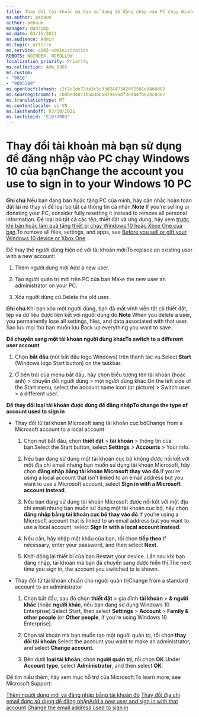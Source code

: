 ```yaml
---
title: Thay đổi tài khoản mà bạn sử dụng để đăng nhập vào PC chạy Windows 10 của bạn
ms.author: pebaum
author: pebaum
manager: dansimp
ms.date: 03/16/2021
ms.audience: Admin
ms.topic: article
ms.service: o365-administration
ROBOTS: NOINDEX, NOFOLLOW
localization_priority: Priority
ms.collection: Adm_O365
ms.custom:
- "9816"
- "9005388"
ms.openlocfilehash: c2f2c1de72db3c5c33d24473420f2581d8466d83
ms.sourcegitcommit: c08bed4071baa3bb5879496df3ed44fb828c8367
ms.translationtype: MT
ms.contentlocale: vi-VN
ms.lasthandoff: 03/19/2021
ms.locfileid: "51037003"
---
```

# <a name="change-the-account-you-use-to-sign-in-to-your-windows-10-pc"></a><span data-ttu-id="6c482-102">Thay đổi tài khoản mà bạn sử dụng để đăng nhập vào PC chạy Windows 10 của bạn</span><span class="sxs-lookup"><span data-stu-id="6c482-102">Change the account you use to sign in to your Windows 10 PC</span></span>

<span data-ttu-id="6c482-103">**Ghi chú** Nếu bạn đang bán hoặc tặng PC của mình, hãy cân nhắc hoàn toàn đặt lại nó thay vì để loại bỏ tất cả thông tin cá nhân.</span><span class="sxs-lookup"><span data-stu-id="6c482-103">**Note** If you're selling or donating your PC, consider fully resetting it instead to remove all personal information.</span></span> <span data-ttu-id="6c482-104">Để loại bỏ tất cả các tệp, thiết đặt và ứng dụng, hãy xem [trước khi bán hoặc làm quà tặng thiết bị chạy Windows 10 hoặc Xbox One của bạn](https://support.microsoft.com/help/10547/microsoft-account-selling-gifting-windows-10-device-xbox-one).</span><span class="sxs-lookup"><span data-stu-id="6c482-104">To remove all files, settings, and apps, see [Before you sell or gift your Windows 10 device or Xbox One](https://support.microsoft.com/help/10547/microsoft-account-selling-gifting-windows-10-device-xbox-one).</span></span>

<span data-ttu-id="6c482-105">Để thay thế người dùng hiện có với tài khoản mới:</span><span class="sxs-lookup"><span data-stu-id="6c482-105">To replace an existing user with a new account:</span></span>

1. <span data-ttu-id="6c482-106">Thêm người dùng mới.</span><span class="sxs-lookup"><span data-stu-id="6c482-106">Add a new user.</span></span>

1. <span data-ttu-id="6c482-107">Tạo người quản trị mới trên PC của bạn.</span><span class="sxs-lookup"><span data-stu-id="6c482-107">Make the new user an administrator on your PC.</span></span>

1. <span data-ttu-id="6c482-108">Xóa người dùng cũ.</span><span class="sxs-lookup"><span data-stu-id="6c482-108">Delete the old user.</span></span>

<span data-ttu-id="6c482-109">**Ghi chú** Khi bạn xóa một người dùng, bạn đã mất vĩnh viễn tất cả thiết đặt, tệp và dữ liệu được liên kết với người dùng đó.</span><span class="sxs-lookup"><span data-stu-id="6c482-109">**Note** When you delete a user, you permanently lose all settings, files, and data associated with that user.</span></span> <span data-ttu-id="6c482-110">Sao lưu mọi thứ bạn muốn lưu.</span><span class="sxs-lookup"><span data-stu-id="6c482-110">Back up everything you want to save.</span></span>

<span data-ttu-id="6c482-111">**Để chuyển sang một tài khoản người dùng khác**</span><span class="sxs-lookup"><span data-stu-id="6c482-111">**To switch to a different user account**</span></span>

1. <span data-ttu-id="6c482-112">Chọn **bắt đầu** (nút bắt đầu logo Windows) trên thanh tác vụ.</span><span class="sxs-lookup"><span data-stu-id="6c482-112">Select **Start** (Windows logo Start button) on the taskbar.</span></span> 

1. <span data-ttu-id="6c482-113">Ở bên trái của menu bắt đầu, hãy chọn biểu tượng tên tài khoản (hoặc ảnh) > chuyển đổi người dùng > một người dùng khác.</span><span class="sxs-lookup"><span data-stu-id="6c482-113">On the left side of the Start menu, select the account name icon (or picture) > Switch user > a different user.</span></span>

<span data-ttu-id="6c482-114">**Để thay đổi loại tài khoản được dùng để đăng nhập**</span><span class="sxs-lookup"><span data-stu-id="6c482-114">**To change the type of account used to sign in**</span></span>

- <span data-ttu-id="6c482-115">Thay đổi từ tài khoản Microsoft sang tài khoản cục bộ</span><span class="sxs-lookup"><span data-stu-id="6c482-115">Change from a Microsoft account to a local account</span></span>

    1. <span data-ttu-id="6c482-116">Chọn nút bắt đầu, chọn **thiết đặt**  >  **tài khoản** > thông tin của bạn.</span><span class="sxs-lookup"><span data-stu-id="6c482-116">Select the Start button, select **Settings** > **Accounts** > Your info.</span></span>

    1. <span data-ttu-id="6c482-117">Nếu bạn đang sử dụng một tài khoản cục bộ không được nối kết với một địa chỉ email nhưng bạn muốn sử dụng tài khoản Microsoft, hãy chọn **đăng nhập bằng tài khoản Microsoft thay vào đó**.</span><span class="sxs-lookup"><span data-stu-id="6c482-117">If you’re using a local account that isn't linked to an email address but you want to use a Microsoft account, select **Sign in with a Microsoft account instead**.</span></span>

    1. <span data-ttu-id="6c482-118">Nếu bạn đang sử dụng tài khoản Microsoft được nối kết với một địa chỉ email nhưng bạn muốn sử dụng một tài khoản cục bộ, hãy chọn **đăng nhập bằng tài khoản cục bộ thay vào đó**.</span><span class="sxs-lookup"><span data-stu-id="6c482-118">If you’re using a Microsoft account that is linked to an email address but you want to use a local account, select **Sign in with a local account instead**.</span></span>

    1. <span data-ttu-id="6c482-119">Nếu cần, hãy nhập mật khẩu của bạn, rồi chọn **tiếp theo**.</span><span class="sxs-lookup"><span data-stu-id="6c482-119">If necessary, enter your password, and then select **Next**.</span></span>

    1. <span data-ttu-id="6c482-120">Khởi động lại thiết bị của bạn.</span><span class="sxs-lookup"><span data-stu-id="6c482-120">Restart your device.</span></span> <span data-ttu-id="6c482-121">Lần sau khi bạn đăng nhập, tài khoản mà bạn đã chuyển sang được hiển thị.</span><span class="sxs-lookup"><span data-stu-id="6c482-121">The next time you sign in, the account you switched to is shown.</span></span>

- <span data-ttu-id="6c482-122">Thay đổi từ tài khoản chuẩn cho người quản trị</span><span class="sxs-lookup"><span data-stu-id="6c482-122">Change from a standard account to an administrator</span></span>

    1. <span data-ttu-id="6c482-123">Chọn bắt đầu, sau đó chọn **thiết đặt**  >  gia đình **tài khoản**  >  **& người khác** (hoặc **người khác**, nếu bạn đang sử dụng Windows 10 Enterprise).</span><span class="sxs-lookup"><span data-stu-id="6c482-123">Select Start, then select **Settings** > **Account** > **Family & other people** (or **Other people**, if you’re using Windows 10 Enterprise).</span></span>

    1. <span data-ttu-id="6c482-124">Chọn tài khoản mà bạn muốn tạo một người quản trị, rồi chọn **thay đổi tài khoản**.</span><span class="sxs-lookup"><span data-stu-id="6c482-124">Select the account you want to make an administrator, and select **Change account**.</span></span>

    1. <span data-ttu-id="6c482-125">Bên dưới **loại tài khoản**, chọn **người quản trị**, rồi chọn **OK**.</span><span class="sxs-lookup"><span data-stu-id="6c482-125">Under **Account type**, select **Administrator**, and then select **OK**.</span></span>

<span data-ttu-id="6c482-126">Để tìm hiểu thêm, hãy xem mục hỗ trợ của Microsoft:</span><span class="sxs-lookup"><span data-stu-id="6c482-126">To learn more, see Microsoft Support:</span></span>

<span data-ttu-id="6c482-127">[Thêm người dùng mới và đăng nhập bằng tài khoản đó](https://support.microsoft.com/windows/add-or-remove-accounts-on-your-pc-104dc19f-6430-4b49-6a2b-e4dbd1dcdf32) 
 [Thay đổi địa chỉ email được sử dụng để đăng nhập](https://support.microsoft.com/account-billing/change-the-email-address-or-phone-number-for-your-microsoft-account-761a662d-8032-88f4-03f3-c9ba8ba0e00b)</span><span class="sxs-lookup"><span data-stu-id="6c482-127">[Add a new user and sign in with that account](https://support.microsoft.com/windows/add-or-remove-accounts-on-your-pc-104dc19f-6430-4b49-6a2b-e4dbd1dcdf32)
[Change the email address used to sign in](https://support.microsoft.com/account-billing/change-the-email-address-or-phone-number-for-your-microsoft-account-761a662d-8032-88f4-03f3-c9ba8ba0e00b)</span></span>
